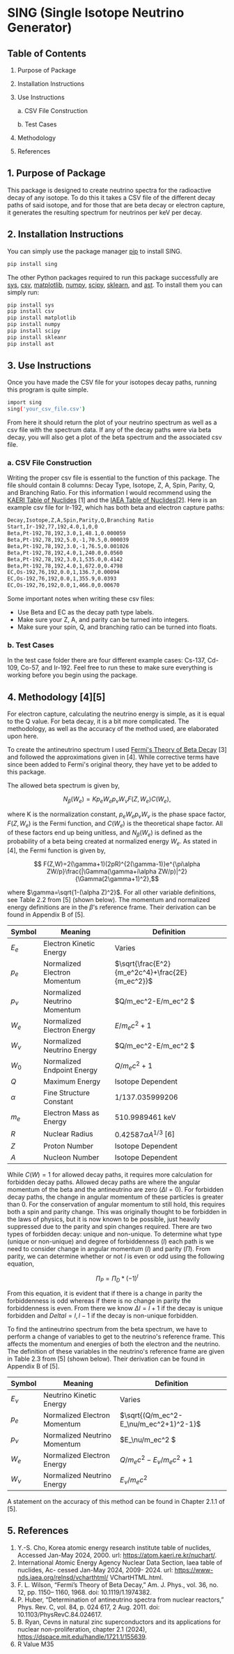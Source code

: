 # SING (Single Isotope Neutrino Generator) 

## Table of Contents
1. Purpose of Package
2. Installation Instructions
3. Use Instructions

   a. CSV File Construction

   b. Test Cases
4. Methodology
5. References

## 1. Purpose of Package
This package is designed to create neutrino spectra for the radioactive decay of any isotope. To do this it takes a CSV file of the different decay paths of said isotope, and for those that are beta decay or electron capture, it generates the resulting spectrum for neutrinos per keV per decay.

## 2. Installation Instructions
You can simply use the package manager [pip](https://pip.pypa.io/en/stable/) to install SING. 
```bash
pip install sing
```
The other Python packages required to run this package successfully are [sys](https://docs.python.org/3/library/sys.html), [csv](https://docs.python.org/3/library/csv.html), [matplotlib](https://matplotlib.org/), [numpy](https://numpy.org/), [scipy](https://scipy.org/), [sklearn](https://scikit-learn.org/stable/), and [ast](https://docs.python.org/3/library/ast.html). To install them you can simply run:

```bash
pip install sys
pip install csv
pip install matplotlib
pip install numpy
pip install scipy
pip install skleanr
pip install ast
```

## 3. Use Instructions
Once you have made the CSV file for your isotopes decay paths, running this program is quite simple.
```bash
import sing
sing('your_csv_file.csv')
```
From here it should return the plot of your neutrino spectrum as well as a csv file with the spectrum data. If any of the decay paths were via beta decay, you will also get a plot of the beta spectrum and the associated csv file.

### a. CSV File Construction
Writing the proper csv file is essential to the function of this package.  The file should contain 8 columns: Decay Type, Isotope, Z, A, Spin, Parity, Q, and Branching Ratio.  For this information I would recommend using the [KAERI Table of Nuclides](https://atom.kaeri.re.kr/nuchart/) [1] and the [IAEA Table of Nuclides](https://www-nds.iaea.org/relnsd/vcharthtml/VChartHTML.html)[2]. Here is an example csv file for Ir-192, which has both beta and electron capture paths:

```bash
Decay,Isotope,Z,A,Spin,Parity,Q,Branching Ratio
Start,Ir-192,77,192,4.0,1,0,0
Beta,Pt-192,78,192,3.0,1,48.1,0.000059
Beta,Pt-192,78,192,5.0,-1,70.5,0.000039
Beta,Pt-192,78,192,3.0,-1,76.5,0.001026
Beta,Pt-192,78,192,4.0,1,240.0,0.0560
Beta,Pt-192,78,192,3.0,1,535.0,0.4142
Beta,Pt-192,78,192,4.0,1,672.0,0.4798
EC,Os-192,76,192,0.0,1,136.7,0.00094
EC,Os-192,76,192,0.0,1,355.9,0.0393
EC,Os-192,76,192,0.0,1,466.0,0.00670
```
Some important notes when writing these csv files:
- Use Beta and EC as the decay path type labels.
- Make sure your Z, A, and parity can be turned into integers.
- Make sure your spin, Q, and branching ratio can be turned into floats.

### b. Test Cases
In the test case folder there are four different example cases: Cs-137, Cd-109, Co-57, and Ir-192.  Feel free to run these to make sure everything is working before you begin using the package.

## 4. Methodology [4][5]
For electron capture, calculating the neutrino energy is simple, as it is equal to the Q value.  For beta decay, it is a bit more complicated.  The methodology, as well as the accuracy of the method used, are elaborated upon here.

To create the antineutrino spectrum I used [Fermi's Theory of Beta Decay](https://pubs.aip.org/aapt/ajp/article/36/12/1150/1047952/Fermi-s-Theory-of-Beta-Decay) [3] and followed the approximations given in [4].  While corrective terms have since been added to Fermi's original theory, they have yet to be added to this package. 

The allowed beta spectrum is given by,

```math
    N_\beta(W_e)=Kp_eW_ep_\nu W_\nu F(Z,W_e)C(W_e),
```
where K is the normalization constant, $p_eW_ep_vW_v$ is the phase space factor, $F(Z,W_e)$ is the Fermi function, and $C(W_e)$ is the theoretical shape factor. All of these factors end up being unitless, and $N_\beta(W_e)$ is defined as the probability of a beta being created at normalized energy $W_e$. As stated in [4], the Fermi function is given by,

```math
    F(Z,W)=2(\gamma+1)(2pR)^{2(\gamma-1)}e^{\pi\alpha ZW/p}\frac{|\Gamma(\gamma+i\alpha ZW/p)|^2}{\Gamma(2\gamma+1)^2},
```

where $\gamma=\sqrt{1-(\alpha Z)^2}$.  For all other variable definitions, see Table 2.2 from [5] (shown below). The momentum and normalized energy definitions are in the  $\beta$’s reference frame. Their derivation can be found in Appendix B of [5].

| Symbol | Meaning | Definition |
|--------|---------|------------|
| $E_e$ | Electron Kinetic Energy | Varies | 
| $p_e$ | Normalized Electron Momentum | $\sqrt{\frac{E^2}{m_e^2c^4}+\frac{2E}{m_ec^2}}$ | 
| $p_\nu$ | Normalized Neutrino Momentum | $Q/m_ec^2-E/m_ec^2 $ | 
| $W_e$ | Normalized Electron Energy | $E/m_ec^2+1$ | 
| $W_\nu$ | Normalized Neutrino Energy | $Q/m_ec^2-E/m_ec^2 $ | 
| $W_0$ | Normalized Endpoint Energy | $Q/m_ec^2+1$ | 
| $Q$ | Maximum Energy | Isotope Dependent | 
| $\alpha$ | Fine Structure Constant | 1/137.035999206 | 
| $m_e$ | Electron Mass as Energy | 510.9989461 keV | 
| $R$ | Nuclear Radius | $0.42587\alpha A^{1/3}$ [6] | 
| $Z$ | Proton Number | Isotope Dependent | 
| $A$ | Nucleon Number | Isotope Dependent | 

While $C(W)=1$ for allowed decay paths, it requires more calculation for forbidden decay paths. Allowed decay paths are where the angular momentum of the beta and the antineutrino are zero ($\Delta l=0$).  For forbidden decay paths, the change in angular momentum of these particles is greater than 0.  For the conservation of angular momentum to still hold, this requires both a spin and parity change.  This was originally thought to be forbidden in the laws of physics, but it is now known to be possible, just heavily suppressed due to the parity and spin changes required. There are two types of forbidden decay: unique and non-unique. To determine what type (unique or non-unique) and degree of forbiddenness ($l$) each path is we need to consider change in angular momentum ($I$) and parity ($\Pi$).  From parity, we can determine whether or not $l$ is even or odd using the following equation,

```math
    \Pi_P=\Pi_D*(-1)^l
```

From this equation, it is evident that if there is a change in parity the forbiddenness is odd whereas if there is no change in parity the forbiddenness is even.  From there we know $\Delta I=l+1$ if the decay is unique forbidden and $Delta I=l,l-1$ if the decay is non-unique forbidden.

To find the antineutrino spectrum from the beta spectrum, we have to perform a change of variables to get to the neutrino's reference frame.  This affects the momentum and energies of both the electron and the neutrino.  The definition of these variables in the neutrino's reference frame are given in Table 2.3 from [5] (shown below). Their derivation can be found in Appendix B of [5].

| Symbol | Meaning | Definition |
|--------|---------|------------|
| $E_\nu$ | Neutrino Kinetic Energy | Varies | 
| $p_e$ | Normalized Electron Momentum | $\sqrt{(Q/m_ec^2-E_\nu/m_ec^2+1)^2-1}$ | 
| $p_\nu$ | Normalized Neutrino Momentum | $E_\nu/m_ec^2 $ | 
| $W_e$ | Normalized Electron Energy | $Q/m_ec^2-E_\nu/m_ec^2+1$ | 
| $W_\nu$ | Normalized Neutrino Energy | $E_\nu/m_ec^2$ | 

A statement on the accuracy of this method can be found in Chapter 2.1.1 of [5].

## 5. References
1. Y.-S. Cho, Korea atomic energy research institute table of nuclides, Accessed Jan-May 2024, 2000. url: https://atom.kaeri.re.kr/nuchart/.
2. International Atomic Energy Agency Nuclear Data Section, Iaea table of nuclides, Ac- cessed Jan-May 2024, 2009- 2024. url: https://www-nds.iaea.org/relnsd/vcharthtml/ VChartHTML.html.
3. F. L. Wilson, “Fermi’s Theory of Beta Decay,” Am. J. Phys., vol. 36, no. 12, pp. 1150– 1160, 1968. doi: 10.1119/1.1974382.
4. P. Huber, “Determination of antineutrino spectra from nuclear reactors,” Phys. Rev. C, vol. 84, p. 024 617, 2 Aug. 2011. doi: 10.1103/PhysRevC.84.024617.
5. B. Ryan, Cevns in natural zinc superconductors and its applications for nuclear non-proliferation, chapter 2.1 (2024), https://dspace.mit.edu/handle/1721.1/155639.
6. R Value M35
